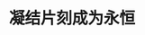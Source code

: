 ---
title: 凝结片刻成为永恒
type: vedio
categories: gallery
size: x2
description: 你坚决地向前走着，回忆却安静得不曾离开，呼吸间，时光中，凝结片刻成为永恒。
link: http://player.youku.com/embed/XNjY5OTA0OTMy
---